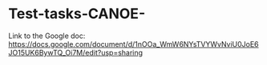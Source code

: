 # Test-tasks-CANOE-

Link to the Google doc:
https://docs.google.com/document/d/1nOOa_WmW6NYsTVYWvNviU0JoE6JO15UK6BywTQ_Oi7M/edit?usp=sharing
